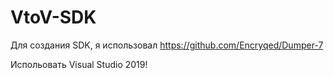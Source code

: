 # VtoV-SDK

Для создания SDK, я использовал https://github.com/Encryqed/Dumper-7

Испольовать Visual Studio 2019!
